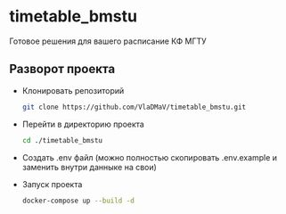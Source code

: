 # timetable_bmstu
Готовое решения для вашего расписание КФ МГТУ

## Разворот проекта

* Клонировать репозиторий
    ```bash
    git clone https://github.com/VlaDMaV/timetable_bmstu.git
    ```

* Перейти в директорию проекта
    ```bash
    cd ./timetable_bmstu
    ```

* Создать .env файл (можно полностью скопировать .env.example и заменить внутри данныке на свои)

* Запуск проекта
    ```bash
    docker-compose up --build -d
    ```
